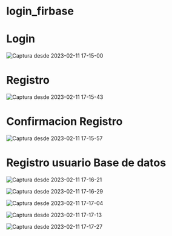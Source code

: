 # login_firbase

# Login <br>
![Captura desde 2023-02-11 17-15-00](https://user-images.githubusercontent.com/67657380/218285209-01a0f139-77b8-440c-a0e0-b97392863ab8.png)<br>

# Registro <br>
![Captura desde 2023-02-11 17-15-43](https://user-images.githubusercontent.com/67657380/218285211-296d332b-cc11-4051-b687-84dddbfdf530.png)<br>

# Confirmacion Registro <br>
![Captura desde 2023-02-11 17-15-57](https://user-images.githubusercontent.com/67657380/218285213-d023a699-c72b-4610-80cc-bb8981de5996.png)<br>

# Registro usuario Base de datos<br>
![Captura desde 2023-02-11 17-16-21](https://user-images.githubusercontent.com/67657380/218285218-8f4b548d-d5f5-44d9-b15e-54c3615841f4.png)<br>


![Captura desde 2023-02-11 17-16-29](https://user-images.githubusercontent.com/67657380/218285219-e06cd399-103b-4d1f-9d49-43323d92c0fd.png)



![Captura desde 2023-02-11 17-17-04](https://user-images.githubusercontent.com/67657380/218285202-48eb67e9-742a-4e1e-b474-49b4fd623f87.png)


![Captura desde 2023-02-11 17-17-13](https://user-images.githubusercontent.com/67657380/218285222-c5863b6d-5ae3-422f-ad6e-5d82b26dcde0.png)

![Captura desde 2023-02-11 17-17-27](https://user-images.githubusercontent.com/67657380/218285228-c64c175d-ee6d-421b-809b-946623297b3d.png)


